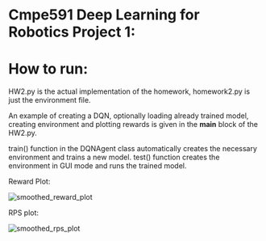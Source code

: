  # Cmpe591 Deep Learning for Robotics Project 1: 


# How to run:

HW2.py is the actual implementation of the homework, homework2.py is just the environment file. 

An example of creating a DQN, optionally loading already trained model, creating environment and plotting rewards is given in the __main__ block of the HW2.py.

train() function in the DQNAgent class automatically creates the necessary environment and trains a new model. test() function creates the environment in GUI mode and runs the trained model.


Reward Plot:

![smoothed_reward_plot](https://github.com/user-attachments/assets/a8044eb9-1cbe-410f-8dfc-20100c5b3377)

RPS plot:

![smoothed_rps_plot](https://github.com/user-attachments/assets/d8bfcbb1-9667-40bd-9240-5de5c9b4a79e)

